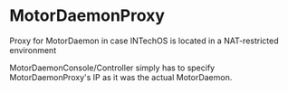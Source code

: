 # MotorDaemonProxy
Proxy for MotorDaemon in case INTechOS is located in a NAT-restricted environment

MotorDaemonConsole/Controller simply has to specify MotorDaemonProxy's IP as it was the actual MotorDaemon.
